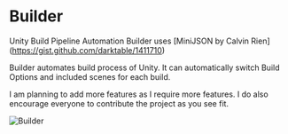 Builder
=======

Unity Build Pipeline Automation
Builder uses [MiniJSON by Calvin Rien] (https://gist.github.com/darktable/1411710)

Builder automates build process of Unity. It can automatically switch Build Options and included scenes for each build.

I am planning to add more features as I require more features. I do also encourage everyone to contribute the project as you see fit.

![Builder](http://i.imgur.com/SsbUiT2.png)
